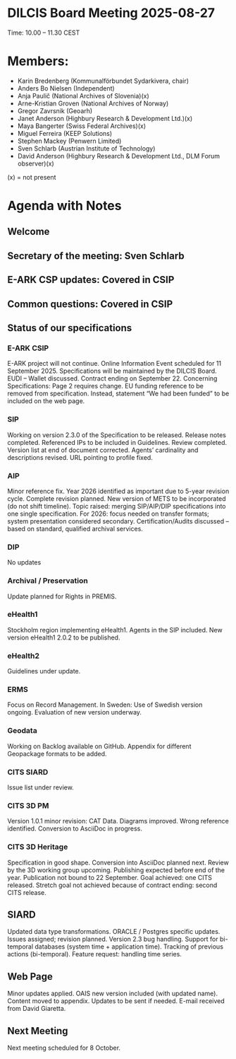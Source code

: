 # **DILCIS Board Meeting 2025-08-27**
Time: 10.00 – 11.30 CEST
# Members: 
* Karin Bredenberg (Kommunalförbundet Sydarkivera, chair)
* Anders Bo Nielsen (Independent)
* Anja Paulič (National Archives of Slovenia)(x)
* Arne-Kristian Groven (National Archives of Norway)
* Gregor Zavrsnik (Geoarh)
* Janet Anderson (Highbury Research & Development Ltd.)(x)
* Maya Bangerter (Swiss Federal Archives)(x)
* Miguel Ferreira (KEEP Solutions)
* Stephen Mackey (Penwern Limited)
* Sven Schlarb (Austrian Institute of Technology)
* David Anderson (Highbury Research & Development Ltd., DLM Forum observer)(x)

(x) = not present

# Agenda with Notes
## Welcome
## Secretary of the meeting: Sven Schlarb
## E-ARK CSP updates: Covered in CSIP
## Common questions: Covered in CSIP
## Status of our specifications 
### E-ARK CSIP
E-ARK project will not continue.
Online Information Event scheduled for 11 September 2025.
Specifications will be maintained by the DILCIS Board.
EUDI – Wallet discussed.
Contract ending on September 22.
Concerning Specifications:
Page 2 requires change.
EU funding reference to be removed from specification.
Instead, statement “We had been funded” to be included on the web page.
### SIP
Working on version 2.3.0 of the Specification to be released.
Release notes completed.
Referenced IPs to be included in Guidelines.
Review completed.
Version list at end of document corrected.
Agents’ cardinality and descriptions revised.
URL pointing to profile fixed.
### AIP
Minor reference fix.
Year 2026 identified as important due to 5-year revision cycle.
Complete revision planned.
New version of METS to be incorporated (do not shift timeline).
Topic raised: merging SIP/AIP/DIP specifications into one single specification.
For 2026: focus needed on transfer formats; system presentation considered secondary.
Certification/Audits discussed – based on standard, qualified archival services.
### DIP
No updates
### Archival / Preservation
Update planned for Rights in PREMIS.
### eHealth1
Stockholm region implementing eHealth1.
Agents in the SIP included.
New version eHealth1 2.0.2 to be published.
### eHealth2
Guidelines under update.
### ERMS
Focus on Record Management.
In Sweden:
Use of Swedish version ongoing.
Evaluation of new version underway.
### Geodata
Working on Backlog available on GitHub.
Appendix for different Geopackage formats to be added.
### CITS SIARD
Issue list under review.
### CITS 3D PM
Version 1.0.1 minor revision:
CAT Data.
Diagrams improved.
Wrong reference identified.
Conversion to AsciiDoc in progress.
### CITS 3D Heritage
Specification in good shape.
Conversion into AsciiDoc planned next.
Review by the 3D working group upcoming.
Publishing expected before end of the year.
Publication not bound to 22 September.
Goal achieved: one CITS released. Stretch goal not achieved because of contract ending: second CITS release.
## SIARD
Updated data type transformations.
ORACLE / Postgres specific updates.
Issues assigned; revision planned.
Version 2.3 bug handling.
Support for bi-temporal databases (system time + application time).
Tracking of previous actions (bi-temporal).
Feature request: handling time series.
## Web Page
Minor updates applied.
OAIS new version included (with updated name).
Content moved to appendix.
Updates to be sent if needed.
E-mail received from David Giaretta.
## Next Meeting
Next meeting scheduled for 8 October.
